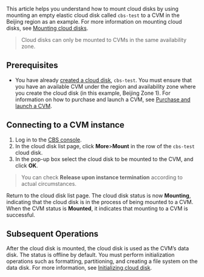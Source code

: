 This article helps you understand how to mount cloud disks by using mounting an empty elastic cloud disk called `cbs-test` to a CVM in the Beijing region as an example. For more information on mounting cloud disks, see [Mounting cloud disks](https://intl.cloud.tencent.com/document/product/362/32401).
>Cloud disks can only be mounted to CVMs in the same availability zone.

## Prerequisites
- You have already [created a cloud disk](https://intl.cloud.tencent.com/document/product/362/31647), `cbs-test`.
You must ensure that you have an available CVM under the region and availability zone where you create the cloud disk (in this example, Beijing Zone 1). For information on how to purchase and launch a CVM, see [Purchase and launch a CVM](https://intl.cloud.tencent.com/document/product/213/4855).

## Connecting to a CVM instance
1. Log in to the [CBS console](https://console.cloud.tencent.com/cvm/cbs).
2. In the cloud disk list page, click **More**>**Mount** in the row of the `cbs-test` cloud disk.
3. In the pop-up box select the cloud disk to be mounted to the CVM, and click **OK**.
  >You can check **Release upon instance termination** according to actual circumstances.
  >
  Return to the cloud disk list page. The cloud disk status is now **Mounting**, indicating that the cloud disk is in the process of being mounted to a CVM. When the CVM status is **Mounted**, it indicates that mounting to a CVM is successful.


## Subsequent Operations
After the cloud disk is mounted, the cloud disk is used as the CVM’s data disk. The status is offline by default. You must perform initialization operations such as formatting, partitioning, and creating a file system on the data disk. For more information, see [Initializing cloud disk](https://intl.cloud.tencent.com/document/product/362/31646).

